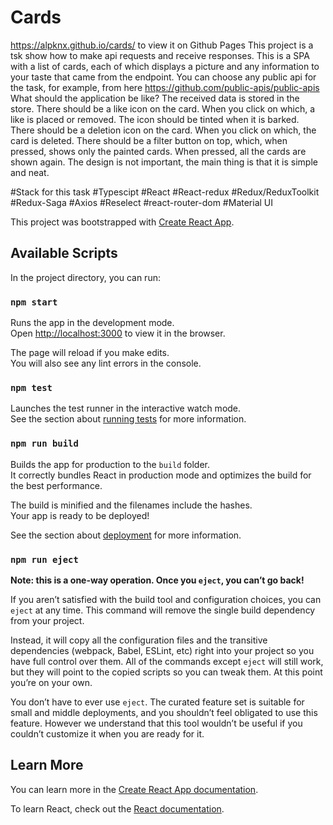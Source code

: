# Cards
https://alpknx.github.io/cards/ to view it on Github Pages
This project is a tsk  show how to make api requests and receive responses.
This is a SPA with a list of cards, each of which displays a picture and any information to your taste that came from the endpoint. 
You can choose any public api for the task, for example, from here https://github.com/public-apis/public-apis
What should the application be like?
The received data is stored in the store.
There should be a like icon on the card. When you click on which, a like is placed or removed. The icon should be tinted when it is barked.
There should be a deletion icon on the card. When you click on which, the card is deleted.
There should be a filter button on top, which, when pressed, shows only the painted cards. When pressed, all the cards are shown again.
The design is not important, the main thing is that it is simple and neat.

#Stack for this task
#Typescipt
#React
#React-redux
#Redux/ReduxToolkit
#Redux-Saga
#Axios
#Reselect
#react-router-dom
#Material UI


 

This project was bootstrapped with [Create React App](https://github.com/facebook/create-react-app).

## Available Scripts

In the project directory, you can run:

### `npm start`

Runs the app in the development mode.\
Open [http://localhost:3000](http://localhost:3000) to view it in the browser.

The page will reload if you make edits.\
You will also see any lint errors in the console.

### `npm test`

Launches the test runner in the interactive watch mode.\
See the section about [running tests](https://facebook.github.io/create-react-app/docs/running-tests) for more information.

### `npm run build`

Builds the app for production to the `build` folder.\
It correctly bundles React in production mode and optimizes the build for the best performance.

The build is minified and the filenames include the hashes.\
Your app is ready to be deployed!

See the section about [deployment](https://facebook.github.io/create-react-app/docs/deployment) for more information.

### `npm run eject`

**Note: this is a one-way operation. Once you `eject`, you can’t go back!**

If you aren’t satisfied with the build tool and configuration choices, you can `eject` at any time. This command will remove the single build dependency from your project.

Instead, it will copy all the configuration files and the transitive dependencies (webpack, Babel, ESLint, etc) right into your project so you have full control over them. All of the commands except `eject` will still work, but they will point to the copied scripts so you can tweak them. At this point you’re on your own.

You don’t have to ever use `eject`. The curated feature set is suitable for small and middle deployments, and you shouldn’t feel obligated to use this feature. However we understand that this tool wouldn’t be useful if you couldn’t customize it when you are ready for it.

## Learn More

You can learn more in the [Create React App documentation](https://facebook.github.io/create-react-app/docs/getting-started).

To learn React, check out the [React documentation](https://reactjs.org/).
